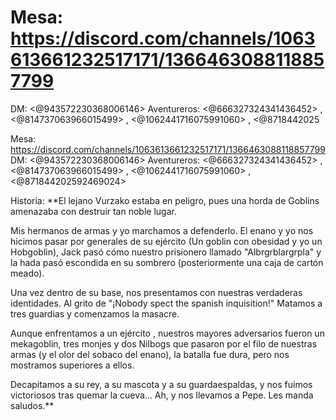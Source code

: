 # Mesa: https://discord.com/channels/1063613661232517171/1366463088118857799
DM: <@943572230368006146> 
Aventureros: <@666327324341436452> , <@814737063966015499> , <@1062441716075991060> , <@8718442025

Mesa: https://discord.com/channels/1063613661232517171/1366463088118857799
DM: <@943572230368006146> 
Aventureros: <@666327324341436452> , <@814737063966015499> , <@1062441716075991060> , <@871844202592469024> 

Historia: **El lejano Vurzako estaba en peligro, pues una horda de Goblins amenazaba con destruir tan noble lugar.

Mis hermanos de armas y yo marchamos a defenderlo. El enano y yo nos hicimos pasar por generales de su ejército (Un goblin con obesidad y yo un Hobgoblin), Jack pasó cómo nuestro prisionero llamado "Albrgrblargrpla" y la hada pasó escondida en su sombrero (posteriormente una caja de cartón meado).

Una vez dentro de su base, nos presentamos con nuestras verdaderas identidades. Al grito de "¡Nobody spect the spanish inquisition!" Matamos a tres guardias y comenzamos la masacre.

Aunque enfrentamos a un ejército , nuestros mayores adversarios fueron un mekagoblin, tres monjes y dos Nilbogs que pasaron por el filo de nuestras armas (y el olor del sobaco del enano), la batalla fue dura, pero nos mostramos superiores a ellos.

Decapitamos a su rey, a su mascota y a su guardaespaldas, y nos fuimos victoriosos tras quemar la cueva... Ah, y nos llevamos a Pepe. Les manda saludos.**

